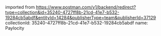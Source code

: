 imported from https://www.postman.com/v1/backend/redirect?type=collection&id=35240-4727ff8b-21cd-41e7-b532-19284cb5abdf&entityId=14284&publisherType=team&publisherId=37129
collectionId: 35240-4727ff8b-21cd-41e7-b532-19284cb5abdf
name: Paylocity